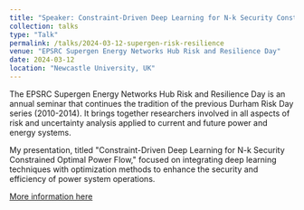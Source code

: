 ```yaml
---
title: "Speaker: Constraint-Driven Deep Learning for N-k Security Constrained Optimal Power Flow"
collection: talks
type: "Talk"
permalink: /talks/2024-03-12-supergen-risk-resilience
venue: "EPSRC Supergen Energy Networks Hub Risk and Resilience Day"
date: 2024-03-12
location: "Newcastle University, UK"
---
```

The EPSRC Supergen Energy Networks Hub Risk and Resilience Day is an annual seminar that continues the tradition of the previous Durham Risk Day series (2010-2014). It brings together researchers involved in all aspects of risk and uncertainty analysis applied to current and future power and energy systems. 

My presentation, titled "Constraint-Driven Deep Learning for N-k Security Constrained Optimal Power Flow," focused on integrating deep learning techniques with optimization methods to enhance the security and efficiency of power system operations.

[More information here](https://www.riskday.co.uk/)